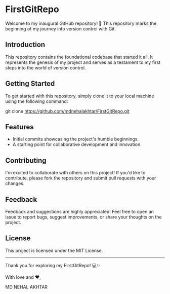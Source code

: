 # FirstGitRepo

Welcome to my inaugural GitHub repository! 🎉 This repository marks the beginning of my journey into version control with Git.

## Introduction

This repository contains the foundational codebase that started it all. It represents the genesis of my project and serves as a testament to my first steps into the world of version control.

## Getting Started

To get started with this repository, simply clone it to your local machine using the following command:

git clone https://github.com/mdnehalakhtar/FirstGitRepo.git

## Features

- Initial commits showcasing the project's humble beginnings.
- A starting point for collaborative development and innovation.

## Contributing

I'm excited to collaborate with others on this project! If you'd like to contribute, please fork the repository and submit pull requests with your changes.

## Feedback

Feedback and suggestions are highly appreciated! Feel free to open an issue to report bugs, suggest improvements, or share your thoughts on the project.

## License

This project is licensed under the MIT License.

---

Thank you for exploring my FirstGitRepo! 💻✨

With love and ❤️,

MD NEHAL AKHTAR